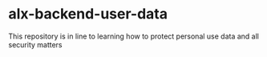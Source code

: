 # alx-backend-user-data
This repository is in line to learning how to protect personal use data and all security  matters
